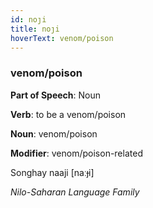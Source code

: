 ```yaml
---
id: noȷi
title: noȷi
hoverText: venom/poison
---
```


### venom/poison

**Part of Speech**: Noun

**Verb**: to be a venom/poison

**Noun**: venom/poison

**Modifier**: venom/poison-related

Songhay naaji [naːɟi]

*Nilo-Saharan Language Family*